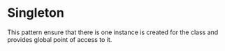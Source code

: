 # Singleton
This pattern ensure that there is one instance is created for the class and provides global point of access to it.
